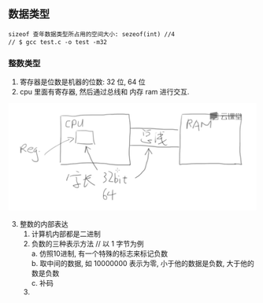## 数据类型
    sizeof 查年数据类型所占用的空间大小: sezeof(int) //4
    // $ gcc test.c -o test -m32
### 整数类型
1. 寄存器是位数是机器的位数: 32 位, 64 位
2. cpu 里面有寄存器, 然后通过总线和 内存 ram 进行交互. 

![1.png](./imgs/cpu-conn-ram.png)

3. 整数的内部表达   
    1) 计算机内部都是二进制  
    2) 负数的三种表示方法 // 以 1 字节为例   
       a. 仿照10进制, 有一个特殊的标志来标记负数  
       b. 取中间的数据, 如 10000000 表示为零, 小于他的数据是负数, 大于他的数是负数  
       c. 补码  
    3) 